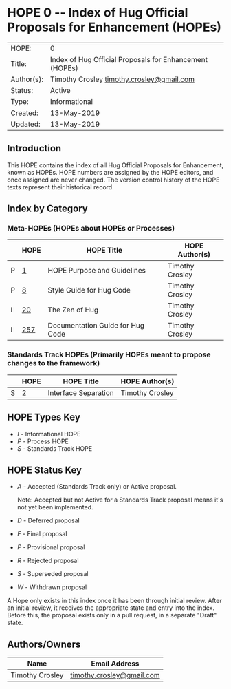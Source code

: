 # HOPE 0 -- Index of Hug Official Proposals for Enhancement (HOPEs)

|             |                                                         |
| ------------| ------------------------------------------------------- |
| HOPE:       | 0                                                       |
| Title:      | Index of Hug Official Proposals for Enhancement (HOPEs) |
| Author(s):  | Timothy Crosley <timothy.crosley@gmail.com>             |
| Status:     | Active                                                  |
| Type:       | Informational                                           |
| Created:    | 13-May-2019                                             |
| Updated:    | 13-May-2019                                             |

## Introduction

This HOPE contains the index of all Hug Official Proposals for Enhancement, known as HOPEs. HOPE numbers are assigned by the HOPE editors, and once assigned are never changed. The version control history of the HOPE texts represent their historical record.

## Index by Category

### Meta-HOPEs (HOPEs about HOPEs or Processes)

|  | HOPE                                                                                                 | HOPE Title                         |  HOPE Author(s)                      |
| -| -----------------------------------------------------------------------------------------------------| -----------------------------------| ------------------------------------ |
|P |[1](https://github.com/hugapi/HOPE/blob/master/all/HOPE-1--HOPE-Purpose-and-Guidelines.md)            | HOPE Purpose and Guidelines        | Timothy Crosley                      |
|P |[8](https://github.com/hugapi/HOPE/blob/master/all/HOPE-8--Style-Guide-for-Hug-Code.md)               | Style Guide for Hug Code           | Timothy Crosley                      |
|I |[20](https://github.com/hugapi/HOPE/blob/master/all/HOPE-20--The-Zen-of-Hug.md)                       | The Zen of Hug                     | Timothy Crosley                      |
|I |[257](https://github.com/hugapi/HOPE/blob/master/all/HOPE-257--Documentation-Guide-for-Hug-Code.md)   | Documentation Guide for Hug Code   | Timothy Crosley                      |

### Standards Track HOPEs (Primarily HOPEs meant to propose changes to the framework)

|  | HOPE                                                                                                 | HOPE Title                         |  HOPE Author(s)                      |
| -| -----------------------------------------------------------------------------------------------------| -----------------------------------| ------------------------------------ |
|S |[2](https://github.com/hugapi/HOPE/blob/master/all/HOPE-2--Interface-Separation.md)                   | Interface Separation               | Timothy Crosley                      |


## HOPE Types Key

- *I* - Informational HOPE
- *P* - Process HOPE
- *S* - Standards Track HOPE

## HOPE Status Key

- *A* - Accepted (Standards Track only) or Active proposal. 

    Note: Accepted but not Active for a Standards Track proposal means it's not yet been implemented.
    
- *D* - Deferred proposal
- *F* - Final proposal
- *P* - Provisional proposal
- *R* - Rejected proposal
- *S* - Superseded proposal
- *W* - Withdrawn proposal

A Hope only exists in this index once it has been through initial review. After an initial review, it receives the appropriate state and entry into the index. Before this, the proposal exists only in a pull request, in a separate "Draft" state.

## Authors/Owners

| Name                                                   | Email Address                                          |
| -------------------------------------------------------| -------------------------------------------------------|
| Timothy Crosley                                        | timothy.crosley@gmail.com                              |
